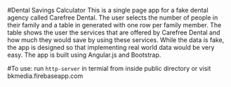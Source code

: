 #Dental Savings Calculator
  This is a single page app for a fake dental agency called Carefree Dental. The user selects the number of people in their family and a table in generated with one row per family member. The table shows the user the services that are offered by Carefree Dental and how much they would save by using these services. While the data is fake, the app is designed so that implementing real world data would be very easy. The app is built using Angular.js and Bootstrap. 


#To use:
  run `http-server` in termial from inside public directory or visit bkmedia.firebaseapp.com
